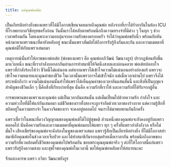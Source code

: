 ```yaml
---
title: แด่คุณพ่อเต้ค่ะ
---
```



เป็นเกียรติอย่างยิ่งของแพรวที่ได้มีโอกาสเขียนจดหมายถึงคุณพ่อ หลังจากที่เราได้ร่ำลากันในห้อง ICU ที่โรงพยาบาลวิชัยยุทธครั้งก่อน วันนั้นเราได้หลับตาพร้อมนึกถึงความทรงจำที่ดีต่าง ๆ ในทุก ๆ ช่วงเวลาพร้อมกัน โดยเฉพาะความอบอุ่นจากความรักของครอบครัว จำได้ว่าคุณพ่อขยับนิ้ว พร้อมกับหันหน้ามาหาแพรวขณะที่ตายังหลับอยู่ ขณะนั้นแพรวสัมผัสได้ถึงการรับรู้ถึงกันและกัน และความเมตตาที่คุณพ่อมีให้กับแพรวเสมอมา

เหตุการณ์นั้นทำให้ภาพของพ่อเต้ย (พ่อของแพรว คือ คุณพ่ออภิวัฒน์ วัฒนางกูร) ปรากฏซ้อนทับขึ้นมาแว๊บหนึ่ง ขณะที่เรากำลังบอกลากันผ่านการทำสมาธิให้จิตนิ่งสงบและผ่อนคลาย พ่อเต้ยปลอบใจแพรวที่กำลังร้องไห้ว่า ชีวิตนี้ไม่แน่นอน แต่หากแพรวได้เข้าใจความไม่แน่นอนอย่างถ่องแท้ แพรวจะเข้าใจความหมายและคุณค่าของชีวิต ในเวลานั้นแพรวอาจไม่เข้าใจนัก แต่เมื่อเวลาผ่านไป แพรวจึงได้ตระหนักถึงว่า ความไม่แน่นอนนั้นทำให้แพรวได้เห็นคุณค่าของเวลาอันแสนสั้นนี้ และสิ่งที่เป็นกุญแจสำคัญของชีวิตเล็ก ๆ นี้คือสิ่งที่เรียบง่ายที่สุด นั่นคือ ความรักที่เราให้ และความรักที่ได้รับจากผู้อื่น

การพบพานของแพรวและคุณพ่อ แม้เป็นเวลาอันแสนนั้น แต่เต็มเปี่ยมไปด้วยความรัก กำลังใจ และความห่วงใยที่มีให้แก่กันเสมอมา แม้ชีวิตของเราทั้งสองจะถูกจำกัดด้วยเวลาของร่างกาย แต่ความรู้สึกที่สถิตอยู่ในความทรงจำ ในดวงจิตของเรา จะคงอยู่ตลอดไป จนเราได้มาพบพานกันอีกครั้ง

แพรวเชื่อว่าในขณะที่ดวงวิญญาณของคุณพ่อเต้ได้ไปสู่สุขคติ ส่วนหนึ่งของคุณพ่อจะยังคงอยู่กับแพรวตลอดไป นั่นคือความรักและความเมตตาที่คุณพ่อมอบให้แพรว ทุก ๆ ครั้งที่แพรวกำลังกังวล หรือไม่มั่นใจ เสียงเชียร์ของคุณพ่อจะดังก้องในหูของแพรวเสมอ แพรวรู้สึกเป็นเกียรติอย่างยิ่ง ที่ได้มีโอกาสทำสมาธิกับคุณพ่อในช่วงเวลาเจ็บป่วย และได้ทำสมาธิกันรอบสุดท้ายเมื่อเราลากัน พร้อมนึกถึงภาพของความรักที่แวดล้อมทั้งชีวิตของคุณพ่อไปพร้อมกัน ขอบพระคุณคุณพ่อจริง ๆ ค่ะที่ให้โอกาสนี้แก่แพรว แพรวรับรู้ถึงความสงบ และสุขใจของคุณพ่อในเวลานี้ ขอให้คุณพ่อหลับตาให้สบายนะคะ

รักและเคารพ
แพรว กวิตา วัฒนะชยังกูร
